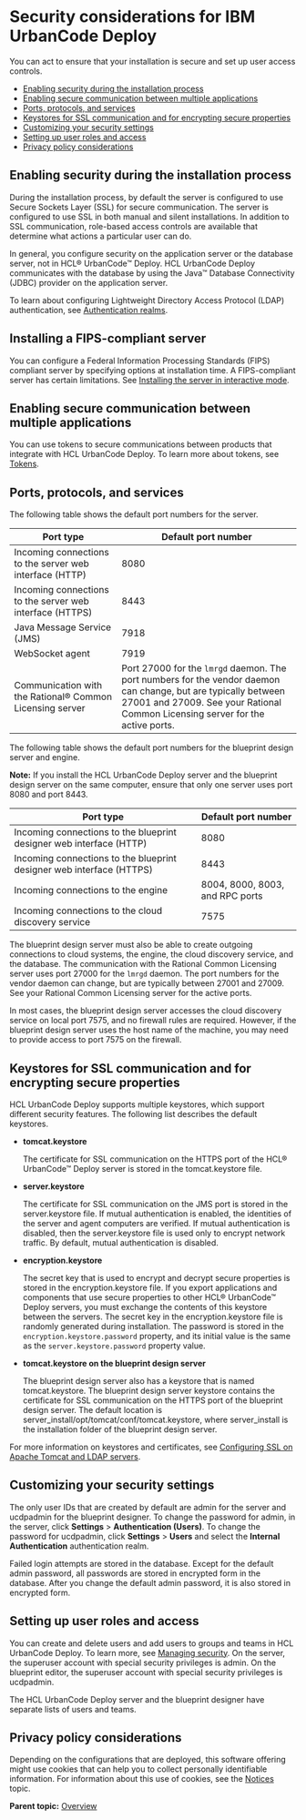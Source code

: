 # Security considerations for IBM UrbanCode Deploy

You can act to ensure that your installation is secure and set up user access controls.

-   [Enabling security during the installation process](c_securityover.md#EnablingSecurityInstall)
-   [Enabling secure communication between multiple applications](c_securityover.md#EnablingSecureCommunication)
-   [Ports, protocols, and services](c_securityover.md#PortsProtocolsAndServices)
-   [Keystores for SSL communication and for encrypting secure properties](c_securityover.md#SSLKeystores)
-   [Customizing your security settings](c_securityover.md#CustomizingYourSecuritySettings)
-   [Setting up user roles and access](c_securityover.md#SettingUpUserRolesAndAccess)
-   [Privacy policy considerations](c_securityover.md#Cookies)

## Enabling security during the installation process

During the installation process, by default the server is configured to use Secure Sockets Layer \(SSL\) for secure communication. The server is configured to use SSL in both manual and silent installations. In addition to SSL communication, role-based access controls are available that determine what actions a particular user can do.

In general, you configure security on the application server or the database server, not in HCL® UrbanCode™ Deploy. HCL UrbanCode Deploy communicates with the database by using the Java™ Database Connectivity \(JDBC\) provider on the application server.

To learn about configuring Lightweight Directory Access Protocol \(LDAP\) authentication, see [Authentication realms](../../com.udeploy.admin.doc/topics/security_auth.md).

## Installing a FIPS-compliant server

You can configure a Federal Information Processing Standards \(FIPS\) compliant server by specifying options at installation time. A FIPS-compliant server has certain limitations. See [Installing the server in interactive mode](../../com.udeploy.install.doc/topics/server_install_interactive.md).

## Enabling secure communication between multiple applications

You can use tokens to secure communications between products that integrate with HCL UrbanCode Deploy. To learn more about tokens, see [Tokens](../../com.udeploy.admin.doc/topics/security_token.md).

## Ports, protocols, and services

The following table shows the default port numbers for the server.

|Port type|Default port number|
|---------|-------------------|
|Incoming connections to the server web interface \(HTTP\)|8080|
|Incoming connections to the server web interface \(HTTPS\)|8443|
|Java Message Service \(JMS\)|7918|
|WebSocket agent|7919|
|Communication with the Rational® Common Licensing server|Port 27000 for the `lmrgd` daemon. The port numbers for the vendor daemon can change, but are typically between 27001 and 27009. See your Rational Common Licensing server for the active ports.|

The following table shows the default port numbers for the blueprint design server and engine.

**Note:** If you install the HCL UrbanCode Deploy server and the blueprint design server on the same computer, ensure that only one server uses port 8080 and port 8443.

|Port type|Default port number|
|---------|-------------------|
|Incoming connections to the blueprint designer web interface \(HTTP\)|8080|
|Incoming connections to the blueprint designer web interface \(HTTPS\)|8443|
|Incoming connections to the engine|8004, 8000, 8003, and RPC ports|
|Incoming connections to the cloud discovery service|7575|

The blueprint design server must also be able to create outgoing connections to cloud systems, the engine, the cloud discovery service, and the database. The communication with the Rational Common Licensing server uses port 27000 for the `lmrgd` daemon. The port numbers for the vendor daemon can change, but are typically between 27001 and 27009. See your Rational Common Licensing server for the active ports.

In most cases, the blueprint design server accesses the cloud discovery service on local port 7575, and no firewall rules are required. However, if the blueprint design server uses the host name of the machine, you may need to provide access to port 7575 on the firewall.

## Keystores for SSL communication and for encrypting secure properties

HCL UrbanCode Deploy supports multiple keystores, which support different security features. The following list describes the default keystores.

-   **tomcat.keystore**

    The certificate for SSL communication on the HTTPS port of the HCL® UrbanCode™ Deploy server is stored in the tomcat.keystore file.

-   **server.keystore**

    The certificate for SSL communication on the JMS port is stored in the server.keystore file. If mutual authentication is enabled, the identities of the server and agent computers are verified. If mutual authentication is disabled, then the server.keystore file is used only to encrypt network traffic. By default, mutual authentication is disabled.

-   **encryption.keystore**

    The secret key that is used to encrypt and decrypt secure properties is stored in the encryption.keystore file. If you export applications and components that use secure properties to other HCL® UrbanCode™ Deploy servers, you must exchange the contents of this keystore between the servers. The secret key in the encryption.keystore file is randomly generated during installation. The password is stored in the `encryption.keystore.password` property, and its initial value is the same as the `server.keystore.password` property value.

-   **tomcat.keystore on the blueprint design server**

    The blueprint design server also has a keystore that is named tomcat.keystore. The blueprint design server keystore contains the certificate for SSL communication on the HTTPS port of the blueprint design server. The default location is server\_install/opt/tomcat/conf/tomcat.keystore, where server\_install is the installation folder of the blueprint design server.


For more information on keystores and certificates, see [Configuring SSL on Apache Tomcat and LDAP servers](ssl_config.md#).

## Customizing your security settings

The only user IDs that are created by default are admin for the server and ucdpadmin for the blueprint designer. To change the password for admin, in the server, click **Settings** \> **Authentication \(Users\)**. To change the password for ucdpadmin, click **Settings** \> **Users** and select the **Internal Authentication** authentication realm.

Failed login attempts are stored in the database. Except for the default admin password, all passwords are stored in encrypted form in the database. After you change the default admin password, it is also stored in encrypted form.

## Setting up user roles and access

You can create and delete users and add users to groups and teams in HCL UrbanCode Deploy. To learn more, see [Managing security](../../com.udeploy.admin.doc/topics/security_ch.md). On the server, the superuser account with special security privileges is admin. On the blueprint editor, the superuser account with special security privileges is ucdpadmin.

The HCL UrbanCode Deploy server and the blueprint designer have separate lists of users and teams.

## Privacy policy considerations

Depending on the configurations that are deployed, this software offering might use cookies that can help you to collect personally identifiable information. For information about this use of cookies, see the [Notices](notices.md) topic.

**Parent topic:** [Overview](../topics/c_node_overview.md)

